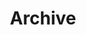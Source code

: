 ---
title:  Archive
permalink: /blog/archive
layout: posts
author_profile: true
sidebar:
  nav: "blog"
---